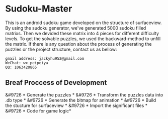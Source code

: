 # Sudoku-Master
This is an android sudoku game developed on the structure of surfaceview.
By using the sudoku generator, we've generated 5000 sudoku filled matrixs. Then we devided these matrix into 4 pieces for different difficulty levels.
To get the solvable puzzles, we used the backward-method to unfill the matrix.
If there is any question about the process of generating the puzzles or the project structure, contact us as bellow:
```
gmail address: jackyhu952@gmail.com
WeChat: wx_peipeiya
QQ: 1063420865
```

## Breaf Proccess of Development
&#9726 * Generate the puzzles *
&#9726 * Transform the puzzles data into .db type *
&#9726 * Generate the bitmap for animation *
&#9726 * Build the stucture for surfaceview *
&#9726 * Import the significant files *
&#9726 * Code for game logic*
